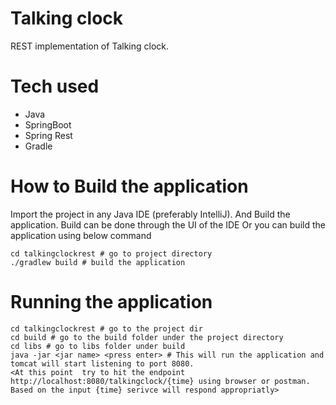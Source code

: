# Talking clock
REST implementation of Talking clock.

# Tech used
- Java
- SpringBoot 
- Spring Rest
- Gradle

# How to Build the application

Import the project in any Java IDE (preferably IntelliJ). And Build the application.
Build can be done through the UI of the IDE
Or you can build the application using below command
```shell
cd talkingclockrest # go to project directory
./gradlew build # build the application
```

# Running the application
```shell
cd talkingclockrest # go to the project dir
cd build # go to the build folder under the project directory
cd libs # go to libs folder under build
java -jar <jar name> <press enter> # This will run the application and tomcat will start listening to port 8080. 
<At this point  try to hit the endpoint http://localhost:8080/talkingclock/{time} using browser or postman. Based on the input {time} serivce will respond appropriatly>
```
